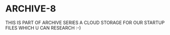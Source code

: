 # ARCHIVE-8
THIS IS PART OF ARCHIVE SERIES A CLOUD STORAGE FOR OUR STARTUP FILES WHICH U CAN RESEARCH :-)
